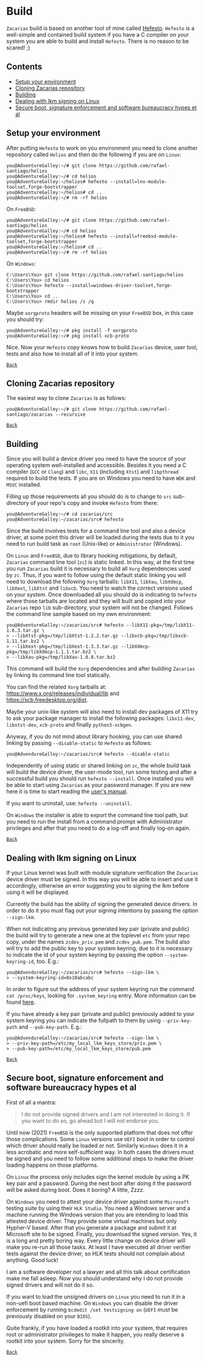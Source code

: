 # Build

``Zacarias`` build is based on another tool of mine called [Hefesto](https://github.com/rafael-santiago/hefesto).
``Hefesto`` is a well-simple and contained build system if you have a C compiler on your system you are able to
build and install ``Hefesto``. There is no reason to be scared! ;)

## Contents

- [Setup your environment](#setup-your-environment)
- [Cloning Zacarias repository](#cloning-zacarias-repository)
- [Building](#building)
- [Dealing with lkm signing on Linux](#dealing-with-lkm-signing-on-linux)
- [Secure boot, signature enforcement and software bureaucracy hypes et al](#secure-boot-signature-enforcement-and-software-bureaucracy-hypes-et-al)

## Setup your environment

After putting ``Hefesto`` to work on you environment you need to clone another repository called ``Helios`` and
then do the following if you are on ``Linux``:

```
you@AdventureGalley:~/# git clone https://github.com/rafael-santiago/helios
you@AdventureGalley:~/# cd helios
you@AdventureGalley:~/helios# hefesto --install=lnx-module-toolset,forge-bootstrapper
you@AdventureGalley:~/helios# cd ..
you@AdventureGalley:~/# rm -rf helios
```

On ``FreeBSD``:

```
you@AdventureGalley:~/# git clone https://github.com/rafael-santiago/helios
you@AdventureGalley:~/# cd helios
you@AdventureGalley:~/helios# hefesto --install=freebsd-module-toolset,forge-bootstrapper
you@AdventureGalley:~/helios# cd ..
you@AdventureGalley:~/# rm -rf helios
```

On ``Windows``:

```
C:\Users\You> git clone https://github.com/rafael-santiago/helios
C:\Users\You> cd helios
C:\Users\You> hefesto --install=windows-driver-toolset,forge-bootstrapper
C:\Users\You> cd ..
C:\Users\You> rmdir helios /s /q
```

Maybe ``xorgproto`` headers will be missing on your ``FreeBSD`` box, in this case you should try:

```
you@AdventureGalley:~/# pkg install -f xorgproto
you@AdventureGalley:~/# pkg install xcb-proto
```

Nice. Now your ``Hefesto`` copy knows how to build ``Zacarias`` device, user tool, tests and also how to install
all of it into your system.

[``Back``](#contents)

## Cloning Zacarias repository

The easiest way to clone ``Zacarias`` is as follows:

```
you@AdventureGalley:~/# git clone https://github.com/rafael-santiago/zacarias --recursive
```

[``Back``](#contents)

## Building

Since you will build a device driver you need to have the source of your operating system well-installed and
accessible. Besides it you need a C compiler (``GCC`` or ``Clang``) and ``libc``, ``X11`` (including ``Xtst``)
and ``libpthread`` required to build the tests. If you are on Windows you need to have ``WDK`` and ``MSVC``
installed.

Filling up those requirements all you should do is to change to ``src`` sub-directory of your repo's copy and
invoke ``Hefesto`` from there:

```
you@AdventureGalley:~/# cd zacarias/src
you@AdventureGalley:~/zacarias/src# hefesto
```

Since the build involves tests for a command line tool and also a device driver, at some point this driver will
be loaded during the tests due to it you need to run build task as ``root`` (Unix-like) or ``Administrator`` (Windows).

On ``Linux`` and ``FreeBSD``, due to library hooking mitigations, by default, ``Zacarias`` command line tool (``zc``)
is static linked. In this way, at the first time you run ``Zacarias`` build it is necessary to build all ``Xorg``
dependencies used by ``zc``. Thus, if you want to follow using the default static linking you will need to download
the following ``Xorg`` tarballs: ``libX11``, ``libXau``, ``libXdmcp``, ``libXext``, ``libXtst`` and ``libxcb``.
You need to watch the correct versions used on your system. Once downloaded all you should do is indicating to ``hefesto``
where those tarballs are located and they will built and copied into your ``Zacarias`` repo ``lib`` sub-directory, your
system will not be changed. Follows the command line sample based on my own environment:

```
you@AdventureGalley:~/zacarias/src# hefesto --libX11-pkg=/tmp/libX11-1.6.3.tar.gz \
> --libXtst-pkg=/tmp/libXtst-1.2.2.tar.gz --libxcb-pkg=/tmp/libxcb-1.11.tar.bz2 \
> --libXext-pkg=/tmp/libXext-1.3.3.tar.gz --libXdmcp-pkg=/tmp/libXdmcp-1.1.1.tar.bz2 \
> --libXau-pkg=/tmp/libXau-1.0.8.tar.bz2
```

This command will build the ``Xorg`` dependencies and after building ``Zacarias`` by linking its command line tool statically.

You can find the related ``Xorg`` tarballs at: <https://www.x.org/releases/individual/lib> and
<https://xcb.freedesktop.org/dist>.

Maybe your unix-like system will also need to install dev packages of X11 try to ask your package manager to install
the following packages: ``libx11-dev``, ``libxtst-dev``, ``xcb-proto`` and finally ``python3-xcbgen``.

Anyway, if you do not mind about library hooking, you can use shared linking by passing ``--disable-static`` to
``Hefesto`` as follows:

```
you@AdvendureGalley:~/zacarias/src# hefesto --disable-static
```

Independently of using static or shared linking on ``zc``, the whole build task will build the device driver,
the user-mode tool, run some testing and after a successful build you should run ``hefesto --install``.
Once installed you will be able to start using ``Zacarias`` as your password manager. If you are new here it
is time to start reading the [user's manual](https://github.com/rafael-santiago/zacarias/blob/main/doc/MANUAL.md).

If you want to uninstall, use: ``hefesto --uninstall``.

On ``Windows`` the installer is able to export the command line tool path, but you need to run the install from
a command prompt with Administrator privileges and after that you need to do a log-off and finally log-on again.

[``Back``](#contents)

## Dealing with lkm signing on Linux

If your Linux kernel was built with module signature verification the ``Zacarias`` device driver
must be signed. In this way you will be able to insert and use it accordingly, otherwise an
error suggesting you to signing the lkm before using it will be displayed.

Currently the build has the ability of signing the generated device drivers. In order to do it
you must flag out your signing intentions by passing the option ``--sign-lkm``.

When not indicating any previous generated key pair (private and public) the build will
try to generate a new one at the toplevel ``etc`` from your repo copy, under the names
``zcdev_priv.pem`` and ``zcdev_pub.pem``. The build also will try to add the public key to your
system keyring, due to it is necessary to indicate the id of your system keyring by passing the
option ``--system-keyring-id``, too. E.g.:

```
you@AdvendureGalley:~/zacarias/src# hefesto --sign-lkm \
> --system-keyring-id=0x10abcabc
```

In order to figure out the address of your system keyring run the command ``cat /proc/keys``,
looking for ``.system_keyring`` entry. More information can be found [here](https://www.kernel.org/doc/html/v4.10/admin-guide/module-signing.html).

If you have already a key pair (private and public) previously added to your system keyring you
can indicate the fullpath to them by using ``--priv-key-path`` and ``--pub-key-path``. E.g.:

```
you@AdvendureGalley:~/zacarias/src# hefesto --sign-lkm \
> --priv-key-path=/etc/my_local_lkm_keys_store/priv.pem \
> --pub-key-path=/etc/my_local_lkm_keys_store/pub.pem
```

[``Back``](#contents)

## Secure boot, signature enforcement and software bureaucracy hypes et al

First of all a mantra:

>I do not provide signed drivers and I am not interested in doing it. If you want to do so, go ahead but I will not endorse you.

Until now (2021) ``FreeBSD`` is the only supported platform that does not offer those complications. Some
``Linux`` versions use ``UEFI`` boot in order to control which driver should really be loaded or not. Similarly
``Windows`` does it in a less acrobatic and more self-sufficient way. In both cases the drivers must be signed
and you need to follow some additional steps to make the driver loading happens on those platforms.

On ``Linux`` the process only includes sign the kernel module by using a PK key pair and a password. During
the next boot after doing it the password will be asked during boot. Does it boring? A little, Zzzz.

On ``Windows`` you need to attest your device driver against some ``Microsoft`` testing suite by using their
``HLK Studio``. You need a Windows server and a machine running the Windows version that you are intending to
load this attested device driver. They provide some virtual machines but only Hypher-V based. After that you
generate a package and submit it at Microsoft site to be signed. Finally, you download the signed version. Yes,
it is a long and pretty boring way. Every little change on device driver will make you re-run all those tasks.
At least I have executed all driver verifier tests against the device driver, so HLK tests should not complain
about anything. Good luck!  

I am a software developer not a lawyer and all this talk about certification make me fall asleep. Now you should
understand why I do not provide signed drivers and will not do it so.

If you want to load the unsigned drivers on ``Linux`` you need to run it in a non-uefi boot based machine. On
``Windows`` you can disable the driver enforcement by running ``bcdedit /set testsigning on`` (``UEFI`` must
be previously disabled on your ``BIOS``).

Quite frankly, if you have loaded a rootkit into your system, that requires root or administrator privileges
to make it happen, you really deserve a rootkit into your system. Sorry for the sincerity.

[``Back``](#contents)
